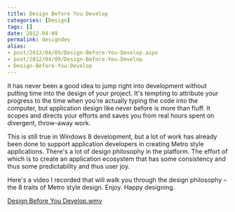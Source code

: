 ```yaml
---
title: Design Before You Develop
categories: [Design]
tags: []
date: 2012-04-09
permalink: designdev
alias:
- post/2012/04/09/Design-Before-You-Develop.aspx
- post/2012/04/09/Design-Before-You-Develop
- Design-Before-You-Develop
---
```


It has never been a good idea to jump right into development without putting time into the design of your project. It&#39;s tempting to attribute your progress to the time when you&#39;re actually typing the code into the computer, but application design like never before is more than fluff. It scopes and directs your efforts and saves you from real hours spent on divergent, throw-away work.

This is still true in Windows 8 development, but a lot of work has already been done to support application developers in creating Metro style applications. There&#39;s a lot of design philosophy in the platform. The effort of which is to create an application ecosystem that has some consistency and thus some predictability and thus user joy.

Here&#39;s a video I recorded that will walk you through the design philosophy &ndash; the 8 traits of Metro style design. Enjoy. Happy designing.

[Design Before You Develop.wmv](/bcms-media/Files/Download?id=a9209818-96ba-42f8-9bf8-a366005d00e0)